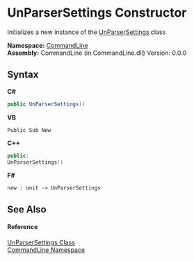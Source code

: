 # UnParserSettings Constructor 
 

Initializes a new instance of the <a href="T_CommandLine_UnParserSettings">UnParserSettings</a> class

**Namespace:**&nbsp;<a href="N_CommandLine">CommandLine</a><br />**Assembly:**&nbsp;CommandLine (in CommandLine.dll) Version: 0.0.0

## Syntax

**C#**<br />
``` C#
public UnParserSettings()
```

**VB**<br />
``` VB
Public Sub New
```

**C++**<br />
``` C++
public:
UnParserSettings()
```

**F#**<br />
``` F#
new : unit -> UnParserSettings
```


## See Also


#### Reference
<a href="T_CommandLine_UnParserSettings">UnParserSettings Class</a><br /><a href="N_CommandLine">CommandLine Namespace</a><br />